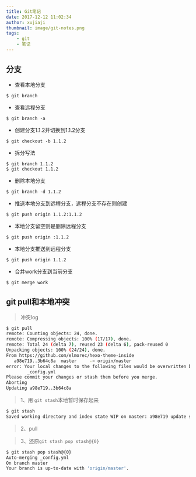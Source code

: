 ```yaml
---
title: Git笔记
date: 2017-12-12 11:02:34
author: xujiaji
thumbnail: image/git-notes.png
tags:
    - git
    - 笔记
---
```


## 分支
- 查看本地分支
```
$ git branch
```
- 查看远程分支
```
$ git branch -a
```
- 创建分支1.1.2并切换到1.1.2分支
```
$ git checkout -b 1.1.2
```
- 拆分写法
```
$ git branch 1.1.2
$ git checkout 1.1.2
```
- 删除本地分支
```
$ git branch -d 1.1.2
```
- 推送本地分支到远程分支，远程分支不存在则创建
```
$ git push origin 1.1.2:1.1.2
```
- 本地分支留空则是删除远程分支
```
$ git push origin :1.1.2
```
- 本地分支推送到远程分支
```
$ git push origin 1.1.2
```
- 合并work分支到当前分支
```
$ git merge work
```

## git pull和本地冲突
> 冲突log

``` sh
$ git pull
remote: Counting objects: 24, done.
remote: Compressing objects: 100% (17/17), done.
remote: Total 24 (delta 7), reused 23 (delta 6), pack-reused 0
Unpacking objects: 100% (24/24), done.
From https://github.com/elmorec/hexo-theme-inside
   a98e719..3b64c8a  master     -> origin/master
error: Your local changes to the following files would be overwritten by merge:
        _config.yml
Please commit your changes or stash them before you merge.
Aborting
Updating a98e719..3b64c8a
```

> 1、用 `git stash`本地暂时保存起来

``` sh
$ git stash
Saved working directory and index state WIP on master: a98e719 update scripts
```

> 2、pull

> 3、还原`git stash pop stash@{0}`

``` sh
$ git stash pop stash@{0}
Auto-merging _config.yml
On branch master
Your branch is up-to-date with 'origin/master'.
```
